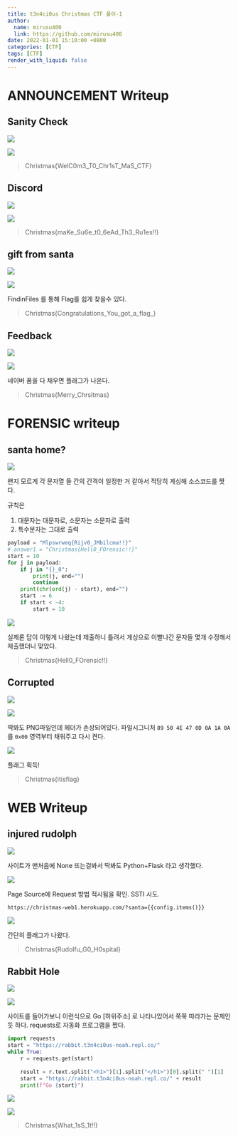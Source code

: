 ```yaml
---
title: t3n4ci0us Christmas CTF 풀이-1
author:
  name: mirusu400
  link: https://github.com/mirusu400
date: 2022-01-01 15:10:00 +0800
categories: [CTF]
tags: [CTF]
render_with_liquid: false
---
```



# ANNOUNCEMENT Writeup

## Sanity Check

![](/img/2022-01-01/2021-12-25-14-00-10.png)

![](/img/2022-01-01/2021-12-25-14-00-27.png)

> Christmas{WelC0m3_T0_Chr1sT_MaS_CTF}

## Discord

![](/img/2022-01-01/2021-12-25-14-02-09.png)

![](/img/2022-01-01/2021-12-25-14-02-26.png)

> Christmas{maKe_Su6e_t0_6eAd_Th3_Ru1es!!}


## gift from santa

![](/img/2022-01-01/2021-12-25-15-16-27.png)

![](/img/2022-01-01/2021-12-25-15-17-15.png)

FindinFiles 를 통해 Flag를 쉽게 찾을수 있다.

> Christmas{Congratulations_You_got_a_flag_}


## Feedback

![](/img/2022-01-01/2021-12-25-22-26-25.png)


![](/img/2022-01-01/2021-12-25-22-26-51.png)

네이버 폼을 다 채우면 플래그가 나온다.

> Christmas{Merry_Chrsitmas}


# FORENSIC writeup

## santa home?

![](/img/2022-01-01/2021-12-25-13-53-01.png)

왠지 모르게 각 문자열 들 간의 간격이 일정한 거 같아서 적당히 게싱해 소스코드를 짯다.

규칙은
1. 대문자는 대문자로, 소문자는 소문자로 출력
2. 특수문자는 그대로 출력


```python
payload = "Mlpswrweq{Rijv0_JMbilcma!!}"
# answer1 = "Christmas{Hell0_FOrensic!!}"
start = 10
for j in payload:
    if j in "{}_0":
        print(j, end="")
        continue
    print(chr(ord(j) - start), end="")
    start -= 6
    if start < -4:
        start = 10
```

![](/img/2022-01-01/2021-12-25-13-53-53.png)

실제론 답이 이렇게 나왔는데 제출하니 틀려서 게싱으로 이빨나간 문자들 몇개 수정해서 제출했더니 맞았다.

> Christmas{Hell0_FOrensic!!}


## Corrupted

![](/img/2022-01-01/2021-12-25-18-52-08.png)


![](/img/2022-01-01/2021-12-25-18-51-54.png)

딱봐도 PNG파일인데 헤더가 손상되어있다.
파일시그니처 `89 50 4E 47 0D 0A 1A 0A`를 `0x00` 영역부터 채워주고 다시 켠다.

![](/img/2022-01-01/2021-12-25-18-52-32.png)

플래그 획득!

> Christmas{itisflag}



# WEB Writeup

## injured rudolph

![](/img/2022-01-01/2021-12-25-15-18-29.png)

사이트가 맨처음에 None 뜨는걸봐서 딱봐도 Python+Flask 라고 생각했다.

![](/img/2022-01-01/2021-12-25-15-19-00.png)

Page Source에 Request 방법 적시됨을 확인. SSTI 시도.

```
https://christmas-web1.herokuapp.com/?santa={{config.items()}}
```

![](/img/2022-01-01/2021-12-25-15-19-41.png)

간단히 플래그가 나왔다.

> Christmas{Rudolfu_G0_H0spital}

## Rabbit Hole

![](/img/2022-01-01/2021-12-25-17-20-01.png)


![](/img/2022-01-01/2021-12-25-17-20-31.png)

사이트를 들어가보니 이런식으로 Go [하위주소] 로 나타나있어서 쭉쭉 따라가는 문제인듯 하다.
requests로 자동화 프로그램을 짰다.

```python
import requests
start = "https://rabbit.t3n4ci0us-noah.repl.co/"
while True:
    r = requests.get(start)
    
    result = r.text.split("<h1>")[1].split("</h1>")[0].split(" ")[1]
    start = "https://rabbit.t3n4ci0us-noah.repl.co/" + result
    print(f"Go {start}")
```

![](/img/2022-01-01/2021-12-25-17-21-13.png)

![](/img/2022-01-01/2021-12-25-17-21-35.png)

> Christmas{What_1sS_1t!!}

